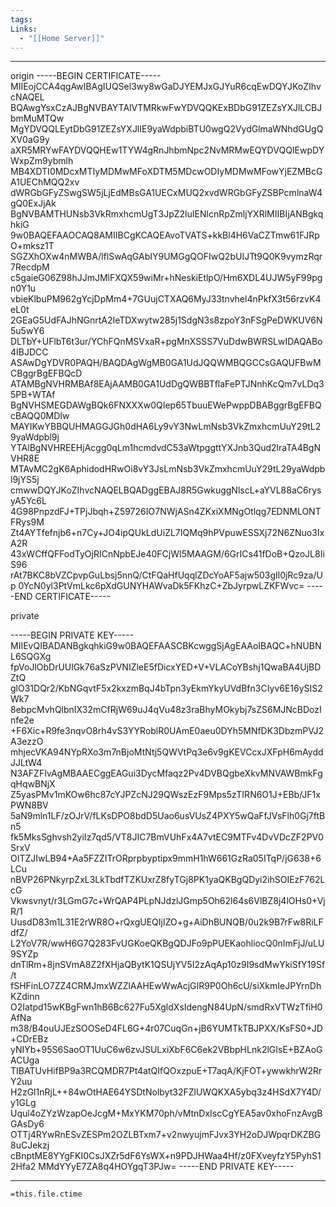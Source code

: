 ```yaml
---
tags: 
Links:
  - "[[Home Server]]"
---
```

- - -
origin
-----BEGIN CERTIFICATE-----
MIIEojCCA4qgAwIBAgIUQSel3wy8wGaDJYEMJxGJYuR6cqEwDQYJKoZIhvcNAQEL
BQAwgYsxCzAJBgNVBAYTAlVTMRkwFwYDVQQKExBDbG91ZEZsYXJlLCBJbmMuMTQw
MgYDVQQLEytDbG91ZEZsYXJlIE9yaWdpbiBTU0wgQ2VydGlmaWNhdGUgQXV0aG9y
aXR5MRYwFAYDVQQHEw1TYW4gRnJhbmNpc2NvMRMwEQYDVQQIEwpDYWxpZm9ybmlh
MB4XDTI0MDcxMTIyMDMwMFoXDTM5MDcwODIyMDMwMFowYjEZMBcGA1UEChMQQ2xv
dWRGbGFyZSwgSW5jLjEdMBsGA1UECxMUQ2xvdWRGbGFyZSBPcmlnaW4gQ0ExJjAk
BgNVBAMTHUNsb3VkRmxhcmUgT3JpZ2luIENlcnRpZmljYXRlMIIBIjANBgkqhkiG
9w0BAQEFAAOCAQ8AMIIBCgKCAQEAvoTVATS+kkBl4H6VaCZTmw61FJRpO+mksz1T
SGZXhOXw4nMWBA/lflSwAqGAbIY9UMGgQOFIwQ2bUIJTt9Q0K9vymzRqr7RecdpM
c5gaieG06Z98hJJmJMlFXQX59wiMr+hNeskiEtlpO/Hm6XDL4UJW5yF99pgn0Y1u
vbieKlbuPM962gYcjDpMm4+7GUujCTXAQ6MyJ33tnvhel4nPkfX3t56rzvK4eL0t
2GEaG5UdFAJhNGnrtA2IeTDXwytw285j1SdgN3s8zpoY3nFSgPeDWKUV6N5u5wY6
DLTbY+UFlbT6t3ur/YChFQnMSVxaR+pgMnXSSS7VuDdwBWRSLwIDAQABo4IBJDCC
ASAwDgYDVR0PAQH/BAQDAgWgMB0GA1UdJQQWMBQGCCsGAQUFBwMCBggrBgEFBQcD
ATAMBgNVHRMBAf8EAjAAMB0GA1UdDgQWBBTflaFePTJNnhKcQm7vLDq35PB+WTAf
BgNVHSMEGDAWgBQk6FNXXXw0QIep65TbuuEWePwppDBABggrBgEFBQcBAQQ0MDIw
MAYIKwYBBQUHMAGGJGh0dHA6Ly9vY3NwLmNsb3VkZmxhcmUuY29tL29yaWdpbl9j
YTAlBgNVHREEHjAcgg0qLm1hcmdvdC53aWtpggttYXJnb3Qud2lraTA4BgNVHR8E
MTAvMC2gK6AphidodHRwOi8vY3JsLmNsb3VkZmxhcmUuY29tL29yaWdpbl9jYS5j
cmwwDQYJKoZIhvcNAQELBQADggEBAJ8R5GwkuggNlscL+aYVL88aC6rysyA5Yc6L
4G98PnpzdFJ+TPjJbqh+Z59726IO7NWjASn4ZKxiXMNgOtlqg7EDNMLONTFRys9M
Zt4AYTfefnjb6+n7Cy+JO4ipQUkLdUiZL7IQMq9hPVpuwESSXj72N6ZNuo3IxA2R
43xWCffQFFodTyOjRICnNpbEJe40FCjWI5MAAGM/6GrICs41fDoB+QzoJL8IiS96
rAt7BKC8bVZCpvpGuLbsj5nnQ/CtFQaHfUqqlZDcYoAF5ajw503gIl0jRc9za/Up
0YcN0yl3PtVmLkc6pXdGUNYHAWvaDk5FKhzC+ZbJyrpwLZKFWvc=
-----END CERTIFICATE-----



private

-----BEGIN PRIVATE KEY-----
MIIEvQIBADANBgkqhkiG9w0BAQEFAASCBKcwggSjAgEAAoIBAQC+hNUBNL6SQGXg
fpVoJlObDrUUlGk76aSzPVNIZleE5fDicxYED+V+VLACoYBshj1QwaBA4UjBDZtQ
glO31DQr2/KbNGqvtF5x2kxzmBqJ4bTpn3yEkmYkyUVdBfn3CIyv6E16ySIS2Wk7
8ebpcMvhQlbnIX32mCfRjW69uJ4qVu48z3raBhyMOkybj7sZS6MJNcBDozInfe2e
+F6Xic+R9fe3nqvO8rh4vS3YYRoblR0UAmE0aeu0DYh5MNfDK3DbzmPVJ2A3ezzO
mhjecVKA94NYpRXo3m7nBjoMtNtj5QWVtPq3e6v9gKEVCcxJXFpH6mAyddJJLtW4
N3AFZFIvAgMBAAECggEAGui3DycMfaqz2Pv4DVBQgbeXkvMNVAWBmkFgqHqwBNjX
Z5yasPMv1mKOw6hc87cYJPZcNJ29QWszEzF9Mps5zTIRN6O1J+EBb/JF1xPWN8BV
5aN9mln1LF/zOJrV/fLKsDPO8bdD5Uao6usVUsZ4PXY5wQaFfJVsFlh0Gj7ftBn5
fk5MksSghvsh2yiIz7qd5/VT8JIC7BmVUhFx4A7vtEC9MTFv4DvVDcZF2PV0SrxV
OITZJIwLB94+Aa5FZZITrORprpbyptipx9mmH1hW661GzRa05ITqP/jG638+6LCu
nBVP26PNkyrpZxL3LkTbdfTZKUxrZ8fyTGj8PK1yaQKBgQDyi2ihSOIEzF762LcG
Vkwsvnyt/r3LGmG7c+WrQAP4PLpNJdzlJGmp5Oh62l64s6VlBZ8j4lOHs0+VjR/1
UusdD83m1L31E2rWR8O+rQxgUEQIjIZO+g+AiDhBUNQB/0u2k9B7rFw8RiLFdfZ/
L2YoV7R/wwH6G7Q283FvUGKoeQKBgQDJFo9pPUEKaohliocQ0nImFjJ/uLU9SYZp
dnTlRm+8jnSVmA8Z2fXHjaQBytK1QSUjYV5I2zAqAp10z9I9sdMwYkiSfY19Sf/t
fSHFinLO7ZZ4CRMJmxWZZlAAHEwWwAcjGIR9P0Oh6cU/siXkmIeJPYrnDhKZdinn
O2Iatpd15wKBgFwn1hB6Bc627Fu5XgldXsIdengN84UpN/smdRxVTWzTfiH0AfNa
m38/B4ouUJEzSOOSeD4FL6G+4r07CuqGn+jB6YUMTkTBJPXX/KsFS0+JD+CDrEBz
yNIYb+95S6SaoOT1UuC6w6zvJSULxiXbF6C6ek2VBbpHLnk2lGIsE+BZAoGACUga
TIBATUvHifBP9a3RCQMDR7Pt4atQIfQOxzpuE+T7aqA/KjFOT+ywwkhrW2RrY2uu
H2zGl1nRjL++84wOtHAE64YSDtNolbyt32FZlUWQKXA5ybq3z4HSdX7Y4D/y1GLg
Uqul4oZYzWzapOeJcgM+MxYKM70ph/vMtnDxIscCgYEA5av0xhoFnzAvgBGAsDy6
OTTj4RYwRnESvZESPm2OZLBTxm7+v2nwyujmFJvx3YH2oDJWpqrDKZBG8uCJekzj
cBnptME8YYgFKI0CsJXZr5dF6YsWX+n9PDJHWaa4Hf/z0FXveyfzY5PyhS12Hfa2
MMdYYyE7ZA8q4HOYgqT3PJw=
-----END PRIVATE KEY-----









- - -
`=this.file.ctime`

